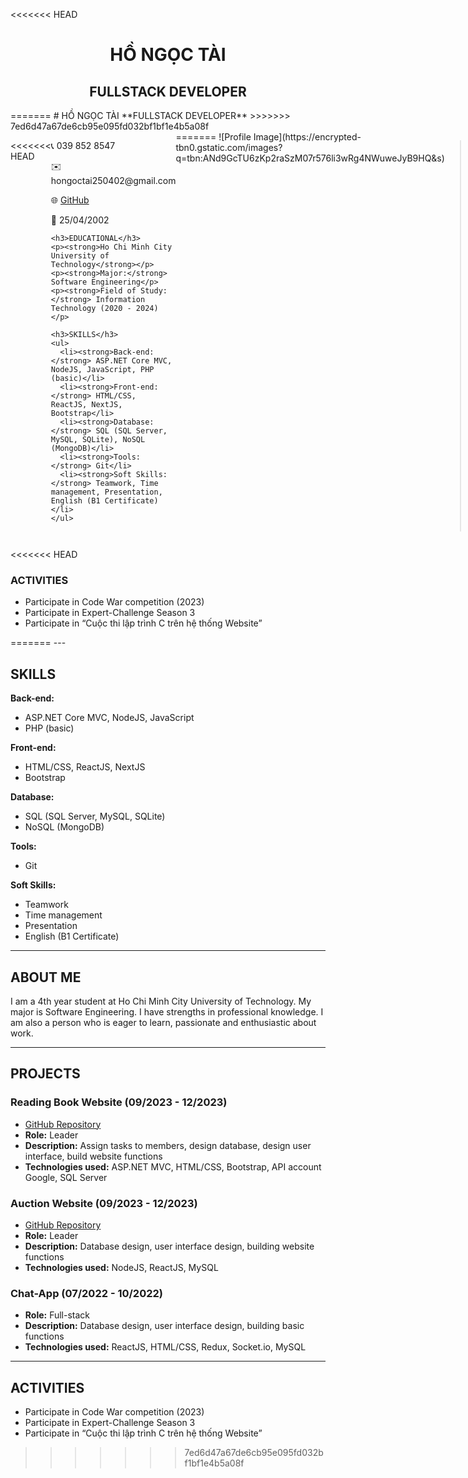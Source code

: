 <<<<<<< HEAD
<h1 style="text-align:center;">HỒ NGỌC TÀI</h1>
<h2 style="text-align:center;">FULLSTACK DEVELOPER</h2>
=======
# HỒ NGỌC TÀI  
**FULLSTACK DEVELOPER**  
>>>>>>> 7ed6d47a67de6cb95e095fd032bf1bf1e4b5a08f

<div style="display: flex; justify-content: space-between;">

<<<<<<< HEAD
  <div style="width: 45%;">
    <p>📞 039 852 8547</p>
    <p>✉️ hongoctai250402@gmail.com</p>
    <p>🌐 <a href="https://github.com/Ho-Ngoc-Tai">GitHub</a></p>
    <p>📅 25/04/2002</p>
    
    <h3>EDUCATIONAL</h3>
    <p><strong>Ho Chi Minh City University of Technology</strong></p>
    <p><strong>Major:</strong> Software Engineering</p>
    <p><strong>Field of Study:</strong> Information Technology (2020 - 2024)</p>
    
    <h3>SKILLS</h3>
    <ul>
      <li><strong>Back-end:</strong> ASP.NET Core MVC, NodeJS, JavaScript, PHP (basic)</li>
      <li><strong>Front-end:</strong> HTML/CSS, ReactJS, NextJS, Bootstrap</li>
      <li><strong>Database:</strong> SQL (SQL Server, MySQL, SQLite), NoSQL (MongoDB)</li>
      <li><strong>Tools:</strong> Git</li>
      <li><strong>Soft Skills:</strong> Teamwork, Time management, Presentation, English (B1 Certificate)</li>
    </ul>
  </div>
=======
![Profile Image](https://encrypted-tbn0.gstatic.com/images?q=tbn:ANd9GcTU6zKp2raSzM07r576li3wRg4NWuweJyB9HQ&s)

---
>>>>>>> 7ed6d47a67de6cb95e095fd032bf1bf1e4b5a08f

  <div style="width: 45%; text-align:center;">
    <img src="https://encrypted-tbn0.gstatic.com/images?q=tbn:ANd9GcTU6zKp2raSzM07r576li3wRg4NWuweJyB9HQ&s" alt="Profile Image" width="150"/>
    
    <h3>ABOUT ME</h3>
    <p>I am a 4th year student at Ho Chi Minh City University of Technology. My major is Software Engineering. I have strengths in professional knowledge. I am also a person who is eager to learn, passionate and enthusiastic about work.</p>
    
    <h3>PROJECTS</h3>
    <ul>
      <li><strong>Reading Book Website (09/2023 - 12/2023):</strong> <a href="https://github.com/Ho-Ngoc-Tai/READBOOK-WEB">GitHub Repository</a></li>
      <li><strong>Auction Website (09/2023 - 12/2023):</strong> <a href="https://github.com/Ho-Ngoc-Tai/License-plate-auction">GitHub Repository</a></li>
      <li><strong>Chat-App (07/2022 - 10/2022):</strong> Full-stack role using ReactJS, Redux, Socket.io, MySQL</li>
    </ul>
  </div>
  
</div>

<<<<<<< HEAD
<h3>ACTIVITIES</h3>
<ul>
  <li>Participate in Code War competition (2023)</li>
  <li>Participate in Expert-Challenge Season 3</li>
  <li>Participate in “Cuộc thi lập trình C trên hệ thống Website”</li>
</ul>
=======
---

## SKILLS  

**Back-end:**  
- ASP.NET Core MVC, NodeJS, JavaScript  
- PHP (basic)  

**Front-end:**  
- HTML/CSS, ReactJS, NextJS  
- Bootstrap  

**Database:**  
- SQL (SQL Server, MySQL, SQLite)  
- NoSQL (MongoDB)  

**Tools:**  
- Git  

**Soft Skills:**  
- Teamwork  
- Time management  
- Presentation  
- English (B1 Certificate)  

---

## ABOUT ME  
I am a 4th year student at Ho Chi Minh City University of Technology. My major is Software Engineering. I have strengths in professional knowledge. I am also a person who is eager to learn, passionate and enthusiastic about work.

---

## PROJECTS  

### Reading Book Website (09/2023 - 12/2023)  
- [GitHub Repository](https://github.com/Ho-Ngoc-Tai/READBOOK-WEB)  
- **Role:** Leader  
- **Description:** Assign tasks to members, design database, design user interface, build website functions  
- **Technologies used:** ASP.NET MVC, HTML/CSS, Bootstrap, API account Google, SQL Server  

### Auction Website (09/2023 - 12/2023)  
- [GitHub Repository](https://github.com/Ho-Ngoc-Tai/License-plate-auction)  
- **Role:** Leader  
- **Description:** Database design, user interface design, building website functions  
- **Technologies used:** NodeJS, ReactJS, MySQL  

### Chat-App (07/2022 - 10/2022)  
- **Role:** Full-stack  
- **Description:** Database design, user interface design, building basic functions  
- **Technologies used:** ReactJS, HTML/CSS, Redux, Socket.io, MySQL  

---

## ACTIVITIES  

- Participate in Code War competition (2023)  
- Participate in Expert-Challenge Season 3  
- Participate in “Cuộc thi lập trình C trên hệ thống Website”  

>>>>>>> 7ed6d47a67de6cb95e095fd032bf1bf1e4b5a08f
